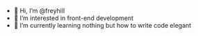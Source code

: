 - 👋 Hi, I’m @freyhill
- 👀 I’m interested in front-end development
- 🌱 I’m currently learning nothing but how to write code elegant

<!---
freyhill/freyhill is a ✨ special ✨ repository because its `README.md` (this file) appears on your GitHub profile.
You can click the Preview link to take a look at your changes.
--->
